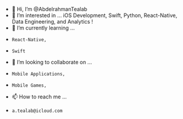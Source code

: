 - 👋 Hi, I’m @AbdelrahmanTealab
- 👀 I’m interested in ...
      iOS Development, 
      Swift, 
      Python, 
      React-Native, 
      Data Engineering, 
      and Analytics !
- 🌱 I’m currently learning ...
-     React-Native, 
-     Swift
- 💞️ I’m looking to collaborate on ...
-     Mobile Applications,
-     Mobile Games,
- 📫 How to reach me ...
-     a.tealab@icloud.com

<!---
AbdelrahmanTealab/AbdelrahmanTealab is a ✨ special ✨ repository because its `README.md` (this file) appears on your GitHub profile.
You can click the Preview link to take a look at your changes.
--->
